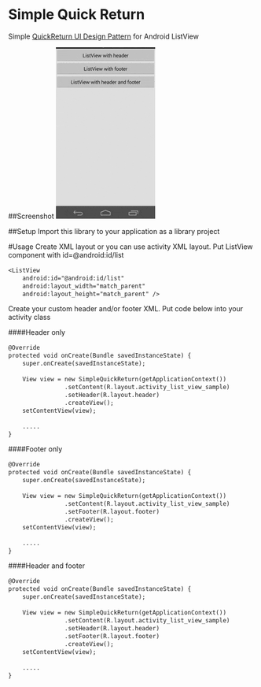 Simple Quick Return
===================

Simple [QuickReturn UI Design Pattern](https://plus.google.com/u/0/+RomanNurik/posts/1Sb549FvpJt) for Android ListView

##Screenshot
![sample](https://github.com/apradanas/simple-quick-return/blob/master/screenshots/simplequickreturn-demo.gif)

##Setup
Import this library to your application as a library project

#Usage
Create XML layout or you can use activity XML layout. Put ListView component with id=@android:id/list

	<ListView
	    android:id="@android:id/list"
	    android:layout_width="match_parent"
	    android:layout_height="match_parent" />

Create your custom header and/or footer XML. Put code below into your activity class

####Header only

	@Override
	protected void onCreate(Bundle savedInstanceState) {
		super.onCreate(savedInstanceState);

		View view = new SimpleQuickReturn(getApplicationContext())
					.setContent(R.layout.activity_list_view_sample)
					.setHeader(R.layout.header)
					.createView();
		setContentView(view);

		.....
	}

####Footer only

	@Override
	protected void onCreate(Bundle savedInstanceState) {
		super.onCreate(savedInstanceState);

		View view = new SimpleQuickReturn(getApplicationContext())
					.setContent(R.layout.activity_list_view_sample)
					.setFooter(R.layout.footer)
					.createView();
		setContentView(view);

		.....
	}

####Header and footer

	@Override
	protected void onCreate(Bundle savedInstanceState) {
		super.onCreate(savedInstanceState);

		View view = new SimpleQuickReturn(getApplicationContext())
					.setContent(R.layout.activity_list_view_sample)
					.setHeader(R.layout.header)
					.setFooter(R.layout.footer)
					.createView();
		setContentView(view);

		.....
	}